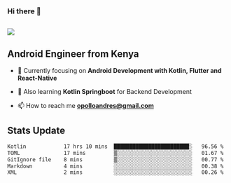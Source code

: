 ### Hi there 👋
<h2 align="left"><img src="https://readme-typing-svg.herokuapp.com?color='blue'&lines=I'm+Andrew+Opollo😊;Welcome+to+my+Github😜"> </h2>

## Android Engineer from Kenya


- 🌱 Currently focusing on **Android Development with Kotlin, Flutter and React-Native**

- 🔭 Also learning **Kotlin Springboot** for Backend Development

- 📫 How to reach me **opolloandres@gmail.com**


## Stats Update
<!--START_SECTION:waka-->

```txt
Kotlin            17 hrs 10 mins  ████████████████████████░   96.56 %
TOML              17 mins         ▒░░░░░░░░░░░░░░░░░░░░░░░░   01.67 %
GitIgnore file    8 mins          ▒░░░░░░░░░░░░░░░░░░░░░░░░   00.77 %
Markdown          4 mins          ░░░░░░░░░░░░░░░░░░░░░░░░░   00.38 %
XML               2 mins          ░░░░░░░░░░░░░░░░░░░░░░░░░   00.26 %
```

<!--END_SECTION:waka-->


